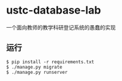 # ustc-database-lab

一个面向教师的教学科研登记系统的愚蠢的实现

## 运行

```console
$ pip install -r requirements.txt
$ ./manage.py migrate
$ ./manage.py runserver
```
